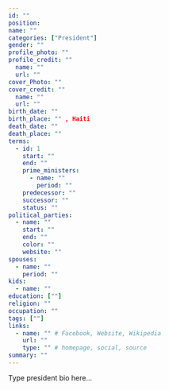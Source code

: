 ```yaml
---
id: "" 
position:
name: ""
categories: ["President"]
gender: "" 
profile_photo: ""
profile_credit: ""
  name: ""
  url: ""
cover_Photo: ""
cover_credit: ""
  name: ""
  url: ""
birth_date: ""
birth_place: "" , Haiti
death_date: ""
death_place: ""
terms:
  - id: 1
    start: ""
    end: ""
    prime_ministers:
      - name: ""
        period: ""
    predecessor: ""
    successor: ""
    status: ""
political_parties:
  - name: ""
    start: ""
    end: ""
    color: ""
    website: ""  
spouses:
  - name: ""
    period: ""
kids:
  - name: ""
education: [""]
religion: ""
occupation: ""
tags: [""]
links:
  - name: "" # Facebook, Website, Wikipedia
    url: ""
    type: "" # homepage, social, source
summary: "" 
---
```

Type president bio here...